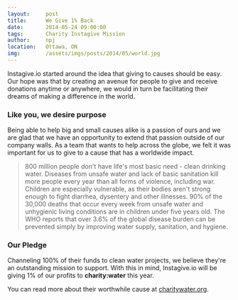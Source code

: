 ```yaml
---
layout:     post
title:      We Give 1% Back
date:       2014-05-24 09:00:00
tags:       Charity Instagive Mission
author:     npj
location:   Ottawa, ON
img:        /assets/imgs/posts/2014/05/world.jpg
---
```


Instagive.io started around the idea that giving to causes should be easy. Our hope was that by creating an avenue for people to give and receive donations anytime or anywhere, we would in turn be facilitating their dreams of making a difference in the world.      

### Like you, we desire purpose
Being able to help big and small causes alike is a passion of ours and we are glad that we have an opportunity to extend that passion outside of our company walls. As a team that wants to help across the globe, we felt it was important for us to give to a cause that has a worldwide impact.

<!-- more -->

> 800 million people don't have life's most basic need - clean drinking water. Diseases from unsafe water and lack of basic sanitation kill more people every year than all forms of violence, including war.  Children are especially vulnerable, as their bodies aren't strong enough to fight diarrhea, dysentery and other illnesses. 90% of the 30,000 deaths that occur every week from unsafe water and unhygienic living conditions are in children under five years old.  The WHO reports that over 3.6% of the global disease burden can be prevented simply by improving water supply, sanitation, and hygiene. 

### Our Pledge
Channeling 100% of their funds to clean water projects, we believe they're an outstanding mission to support. With this in mind, Instagive.io will be giving 1% of our profits to **charity:water** this year.

You can read more about their worthwhile cause at [charitywater.org](http://charitywater.org).